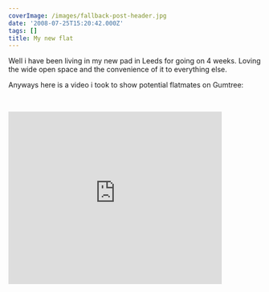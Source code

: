 ```yaml
---
coverImage: /images/fallback-post-header.jpg
date: '2008-07-25T15:20:42.000Z'
tags: []
title: My new flat
---
```


Well i have been living in my new pad in Leeds for going on 4 weeks. Loving the wide open space and the convenience of it to everything else.

<!-- more -->

Anyways here is a video i took to show potential flatmates on Gumtree:

&nbsp;

<embed width="425" height="344" allowfullscreen="true" type="application/x-shockwave-flash" src="https://www.youtube.com/v/SsMpCFGajT0&amp&ap=%2526fmt%3D18;hl=en&amp;fs=1"></embed>
